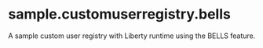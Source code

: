 # sample.customuserregistry.bells
A sample custom user registry with Liberty runtime using the BELLS feature.
